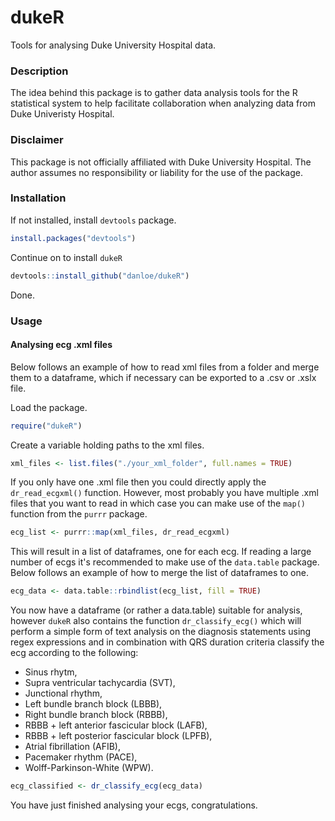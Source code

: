 
# dukeR
Tools for analysing Duke University Hospital data.

### Description
The idea behind this package is to gather data analysis tools for the R statistical system to help facilitate collaboration when analyzing data from Duke Univeristy Hospital.

### Disclaimer
This package is not officially affiliated with Duke University Hospital. The author assumes no responsibility or liability for the use of the package.

### Installation

If not installed, install `devtools` package.
```r
install.packages("devtools")
```
Continue on to install `dukeR`
```r
devtools::install_github("danloe/dukeR")
```
Done.

### Usage
#### Analysing ecg .xml files
Below follows an example of how to read xml files from a folder and merge them to a dataframe, which if necessary can be exported to a .csv or .xslx file.

Load the package.
```r
require("dukeR")
```
Create a variable holding paths to the xml files.
```r
xml_files <- list.files("./your_xml_folder", full.names = TRUE)
```
If you only have one .xml file then you could directly apply the `dr_read_ecgxml()` function. However, most probably you have multiple .xml files that you want to read in which case you can make use of the `map()` function from the `purrr` package.
```r
ecg_list <- purrr::map(xml_files, dr_read_ecgxml)
```
This will result in a list of dataframes, one for each ecg. If reading a large number of ecgs it's recommended to make use of the `data.table` package. Below follows an example of how to merge the list of dataframes to one.
```r
ecg_data <- data.table::rbindlist(ecg_list, fill = TRUE)
```
You now have a dataframe (or rather a data.table) suitable for analysis, however `dukeR` also contains the function `dr_classify_ecg()` which will perform a simple form of text analysis on the diagnosis statements using regex expressions and in combination with QRS duration criteria classify the ecg according to the following: 
- Sinus rhytm, 
- Supra ventricular tachycardia (SVT), 
- Junctional rhythm, 
- Left bundle branch block (LBBB), 
- Right bundle branch block (RBBB), 
- RBBB + left anterior fascicular block (LAFB), 
- RBBB + left posterior fascicular block (LPFB), 
- Atrial fibrillation (AFIB), 
- Pacemaker rhythm (PACE), 
- Wolff-Parkinson-White (WPW).
```r
ecg_classified <- dr_classify_ecg(ecg_data)
```

You have just finished analysing your ecgs, congratulations.
